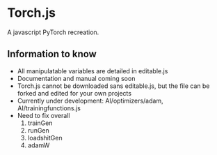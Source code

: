 # Torch.js
A javascript PyTorch recreation.

## Information to know
- All manipulatable variables are detailed in editable.js
- Documentation and manual coming soon
- Torch.js cannot be downloaded sans editable.js, but the file can be forked and edited for your own projects
- Currently under development: AI/optimizers/adam, AI/trainingfunctions.js
- Need to fix overall
  1. trainGen
  2. runGen
  3. loadshitGen
  4. adamW
